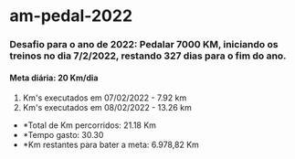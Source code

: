 # am-pedal-2022

### Desafio para o ano de 2022: Pedalar 7000 KM, iniciando os treinos no dia 7/2/2022, restando 327 dias para o fim do ano.
#### Meta diária: 20 Km/dia

1. Km's executados em 07/02/2022 - 7.92  km
2. Km's executados em 08/02/2022 - 13.26 km

- *Total de Km percorridos:          21.18 Km
- *Tempo gasto:                      30.30 
- *Km restantes para bater a meta:   6.978,82 Km
